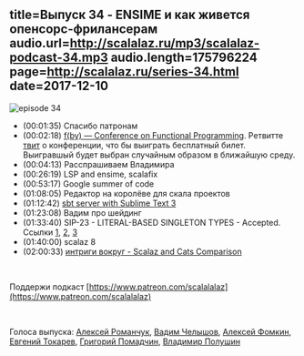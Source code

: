 title=Выпуск 34 - ENSIME и как живется опенсорс-фрилансерам
audio.url=http://scalalaz.ru/mp3/scalalaz-podcast-34.mp3
audio.length=175796224
page=http://scalalaz.ru/series-34.html
date=2017-12-10
----

![episode 34](img/episode34.png)

* (00:01:35) Спасибо патронам
* (00:02:18) [f(by) — Conference on Functional Programming](http://fby.by). Ретвитте [твит](https://twitter.com/ScalalazPodcast/status/939129448221368321) о конференции, что бы выиграть бесплатный билет. Выигравшый будет выбран случайным образом в ближайшую среду.
* (00:04:13) Расспрашиваем Владимира
* (00:26:19) LSP and ensime, scalafix
* (00:53:17) Google summer of code
* (01:08:05) Редактор на королёве для скала проектов
* (01:12:42) [sbt server with Sublime Text 3](http://eed3si9n.com/sbt-server-with-sublime-text3)
* (01:23:08) Вадим про шейдинг
* (01:33:40) SIP-23 - LITERAL-BASED SINGLETON TYPES - Accepted. Ссылки [1](https://twitter.com/milessabin/status/938457896022675456), [2](http://docs.scala-lang.org/sips/42.type.html), [3](https://github.com/scala/scala/pull/5310)
* (01:40:00) scalaz 8
* (02:00:33) [интриги вокруг - Scalaz and Cats Comparison](https://www.reddit.com/r/scala/comments/7hqzjz/scalaz_and_cats_comparison/)

<br/>

Поддержи подкаст [https://www.patreon.com/scalalalaz](https://www.patreon.com/scalalalaz)

<br/>

Голоса выпуска: [Алексей Романчук](http://github.com/13h3r), [Вадим Челышов](http://github.com/dos65), [Алексей Фомкин](https://github.com/fomkin), [Евгений Токарев](http://github.com/strobe), [Григорий Помадчин](https://github.com/pomadchin), [Владимир Полушин](https://github.com/vovapolu)

